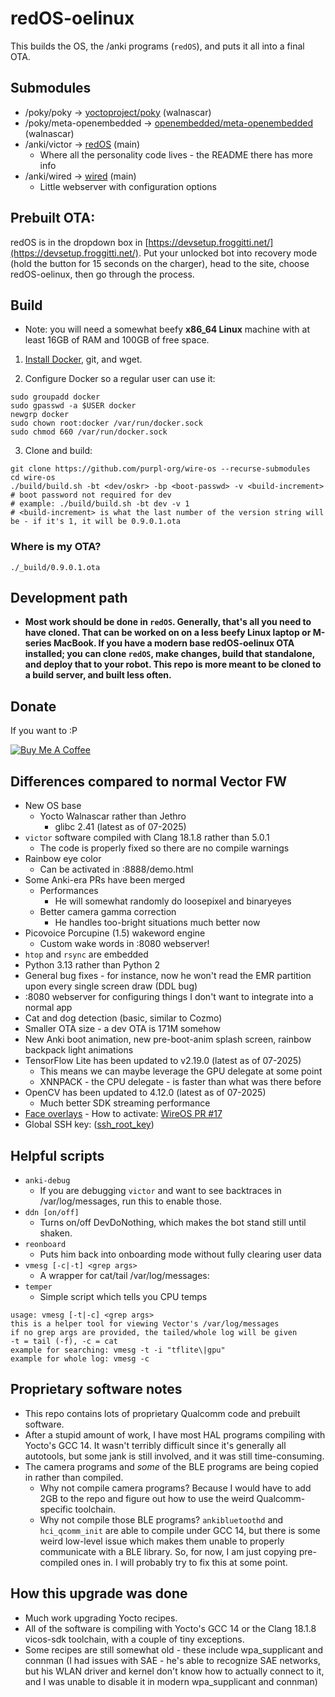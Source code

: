 # redOS-oelinux

This builds the OS, the /anki programs (`redOS`), and puts it all into a final OTA.

## Submodules

- /poky/poky -> [yoctoproject/poky](https://github.com/yoctoproject/poky) (walnascar)
- /poky/meta-openembedded -> [openembedded/meta-openembedded](https://github.com/openembedded/meta-openembedded) (walnascar)
- /anki/victor -> [redOS](https://github.com/purpl-org/redOS) (main)
  - Where all the personality code lives - the README there has more info
- /anki/wired -> [wired](https://github.com/os-vector/wired) (main)
  - Little webserver with configuration options

## Prebuilt OTA:

redOS is in the dropdown box in [https://devsetup.froggitti.net/](https://devsetup.froggitti.net/). Put your unlocked bot into recovery mode (hold the button for 15 seconds on the charger), head to the site, choose redOS-oelinux, then go through the process.

## Build

- Note: you will need a somewhat beefy **x86_64 Linux** machine with at least 16GB of RAM and 100GB of free space.

1. [Install Docker](https://docs.docker.com/engine/install/), git, and wget.

2. Configure Docker so a regular user can use it:

```
sudo groupadd docker
sudo gpasswd -a $USER docker
newgrp docker
sudo chown root:docker /var/run/docker.sock
sudo chmod 660 /var/run/docker.sock
```

3. Clone and build:

```
git clone https://github.com/purpl-org/wire-os --recurse-submodules
cd wire-os
./build/build.sh -bt <dev/oskr> -bp <boot-passwd> -v <build-increment>
# boot password not required for dev
# example: ./build/build.sh -bt dev -v 1
# <build-increment> is what the last number of the version string will be - if it's 1, it will be 0.9.0.1.ota
```

### Where is my OTA?

`./_build/0.9.0.1.ota`

## Development path

- **Most work should be done in `redOS`. Generally, that's all you need to have cloned. That can be worked on on a less beefy Linux laptop or M-series MacBook. If you have a modern base redOS-oelinux OTA installed; you can clone `redOS`, make changes, build that standalone, and deploy that to your robot. This repo is more meant to be cloned to a build server, and built less often.**

##  Donate

If you want to :P

[![Buy Me A Coffee](https://www.buymeacoffee.com/assets/img/custom_images/orange_img.png)](https://buymeacoffee.com/kercre123)

## Differences compared to normal Vector FW

-   New OS base
    -   Yocto Walnascar rather than Jethro
        -   glibc 2.41 (latest as of 07-2025)
-   `victor` software compiled with Clang 18.1.8 rather than 5.0.1
    -	The code is properly fixed so there are no compile warnings
-   Rainbow eye color
    -   Can be activated in :8888/demo.html
-   Some Anki-era PRs have been merged
    -   Performances
        -   He will somewhat randomly do loosepixel and binaryeyes
    -   Better camera gamma correction
        -   He handles too-bright situations much better now
-   Picovoice Porcupine (1.5) wakeword engine
    -   Custom wake words in :8080 webserver!
-   `htop` and `rsync` are embedded
-   Python 3.13 rather than Python 2
-   General bug fixes - for instance, now he won't read the EMR partition upon every single screen draw (DDL bug)
-   :8080 webserver for configuring things I don't want to integrate into a normal app
-   Cat and dog detection (basic, similar to Cozmo)
-   Smaller OTA size - a dev OTA is 171M somehow
-   New Anki boot animation, new pre-boot-anim splash screen, rainbow backpack light animations
-   TensorFlow Lite has been updated to v2.19.0 (latest as of 07-2025)
	-  This means we can maybe leverage the GPU delegate at some point
	-  XNNPACK - the CPU delegate - is faster than what was there before
-   OpenCV has been updated to 4.12.0 (latest as of 07-2025)
  	-  Much better SDK streaming performance
-   [Face overlays](https://www.reddit.com/r/AnkiVector/comments/1lteb3m/_/?utm_source=share&utm_medium=web3x&utm_name=web3xcss&utm_term=1&utm_content=share_button)
        -  How to activate: [WireOS PR #17](https://github.com/os-vector/wire-os/pull/17)
-   Global SSH key: ([ssh_root_key](https://raw.githubusercontent.com/kercre123/unlocking-vector/refs/heads/main/ssh_root_key))

## Helpful scripts

-	`anki-debug`
	-	If you are debugging `victor` and want to see backtraces in /var/log/messages, run this to enable those.
-	`ddn [on/off]`
	-	Turns on/off DevDoNothing, which makes the bot stand still until shaken.
-	`reonboard`
	-	Puts him back into onboarding mode without fully clearing user data
-	`vmesg [-c|-t] <grep args>`
	-	A wrapper for cat/tail /var/log/messages:
-	`temper`
	-	Simple script which tells you CPU temps

```
usage: vmesg [-t|-c] <grep args>
this is a helper tool for viewing Vector's /var/log/messages
if no grep args are provided, the tailed/whole log will be given
-t = tail (-f), -c = cat
example for searching: vmesg -t -i "tflite\|gpu"
example for whole log: vmesg -c
```

## Proprietary software notes

-	This repo contains lots of proprietary Qualcomm code and prebuilt software.
-	After a stupid amount of work, I have most HAL programs compiling with Yocto's GCC 14. It wasn't terribly difficult since it's generally all autotools, but some jank is still involved, and it was still time-consuming.
-	The camera programs and *some* of the BLE programs are being copied in rather than compiled.
	-	Why not compile camera programs? Because I would have to add 2GB to the repo and figure out how to use the weird Qualcomm-specific toolchain.
	-	Why not compile those BLE programs? `ankibluetoothd` and `hci_qcomm_init` are able to compile under GCC 14, but there is some weird low-level issue which makes them unable to properly communicate with a BLE library. So, for now, I am just copying pre-compiled ones in. I will probably try to fix this at some point.

## How this upgrade was done

-	Much work upgrading Yocto recipes.
-	All of the software is compiling with Yocto's GCC 14 or the Clang 18.1.8 vicos-sdk toolchain, with a couple of tiny exceptions.
-	Some recipes are still somewhat old - these include wpa_supplicant and connman (I had issues with SAE - he's able to recognize SAE networks, but his WLAN driver and kernel don't know how to actually connect to it, and I was unable to disable it in modern wpa_supplicant and connman)
